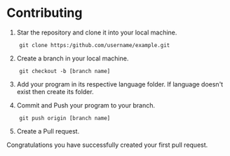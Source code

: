 # Contributing

1. Star the repository and clone it into your local machine.
```
    git clone https:/github.com/username/example.git
```

2. Create a branch in your local machine.

``` 
    git checkout -b [branch name]
```

3. Add your program in its respective language folder. If language doesn't exist then create its folder.

4. Commit and Push your program to your branch.

```
    git push origin [branch name]
```
5. Create a Pull request.

Congratulations you have successfully created your first pull request.